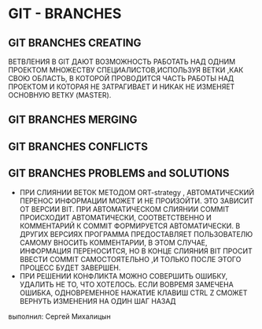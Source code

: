 # GIT - BRANCHES

## GIT BRANCHES CREATING

ВЕТВЛЕНИЯ В GIT ДАЮТ ВОЗМОЖНОСТЬ РАБОТАТЬ НАД ОДНИМ ПРОЕКТОМ МНОЖЕСТВУ СПЕЦИАЛИСТОВ,ИСПОЛЬЗУЯ ВЕТКИ ,КАК СВОЮ ОБЛАСТЬ, В КОТОРОЙ ПРОВОДИТСЯ ЧАСТЬ РАБОТЫ НАД ПРОЕКТОМ И КОТОРАЯ НЕ ЗАТРАГИВАЕТ И НИКАК НЕ ИЗМЕНЯЕТ ОСНОВНУЮ ВЕТКУ (MASTER).


## GIT BRANCHES MERGING

## GIT BRANCHES CONFLICTS

## GIT BRANCHES PROBLEMS and SOLUTIONS

* ПРИ СЛИЯНИИ ВЕТОК МЕТОДОМ ORT-strategy , АВТОМАТИЧЕСКИЙ ПЕРЕНОС ИНФОРМАЦИИ МОЖЕТ И НЕ ПРОИЗОЙТИ.
ЭТО ЗАВИСИТ ОТ ВЕРСИИ BIT. ПРИ АВТОМАТИЧЕСКОМ СЛИЯНИИ COMMIT ПРОИСХОДИТ АВТОМАТИЧЕСКИ, СООТВЕТСТВЕННО И КОММЕНТАРИЙ К COMMIT ФОРМИРУЕТСЯ АВТОМАТИЧЕСКИ. В ДРУГИХ ВЕРСИЯХ ПРОГРАММА ПРЕДОСТАВЛЯЕТ ПОЛЬЗОВАТЕЛЮ САМОМУ ВНОСИТЬ КОММЕНТАРИИ, В ЭТОМ СЛУЧАЕ, ИНФОРМАЦИЯ ПЕРЕНОСИТСЯ, НО В КОНЦЕ СЛИЯНИЯ BIT ПРОСИТ ВВЕСТИ COMMIT САМОСТОЯТЕЛЬНО ,И ТОЛЬКО ПОСЛЕ ЭТОГО ПРОЦЕСС БУДЕТ ЗАВЕРШЕН.
* ПРИ РЕШЕНИИ КОНФЛИКТА МОЖНО СОВЕРШИТЬ ОШИБКУ, УДАЛИТЬ НЕ ТО, ЧТО ХОТЕЛОСЬ. ЕСЛИ ВОВРЕМЯ ЗАМЕЧЕНА ОШИБКА,  ОДНОВРЕМЕННОЕ НАЖАТИЕ КЛАВИШ CTRL Z СМОЖЕТ ВЕРНУТЬ ИЗМЕНЕНИЯ НА ОДИН ШАГ НАЗАД


выполнил: Сергей Михалицын